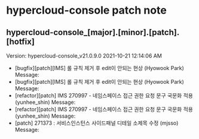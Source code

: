# hypercloud-console patch note
## hypercloud-console_[major].[minor].[patch].[hotfix]
Version: hypercloud-console_v21.0.9.0
2021-10-21  12:14:06 AM
- [bugfix][patch][IMS] 롤 규칙 제거 후 edit이 안되는 현상 (Hyowook Park) 
    Message: 
- [bugfix][patch][IMS] 롤 규칙 제거 후 edit이 안되는 현상 (Hyowook Park) 
    Message: 
- [refactor][patch] IMS 270997 - 네임스페이스 접근 권한 요청 문구 국문화 적용 (yunhee_shin) 
    Message: 
- [refactor][patch] IMS 270997 - 네임스페이스 접근 권한 요청 문구 국문화 적용 (yunhee_shin) 
    Message: 
- [patch] 271373 : 서비스인스턴스 사이드패널 디테일 소제목 수정 (mjsso) 
    Message: 
